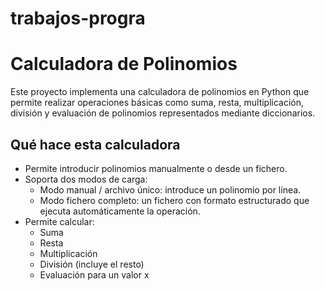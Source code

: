 # trabajos-progra
# Calculadora de Polinomios

Este proyecto implementa una calculadora de polinomios en Python que permite realizar operaciones básicas como suma, resta, multiplicación, división y evaluación de polinomios representados mediante diccionarios.

## Qué hace esta calculadora

- Permite introducir polinomios manualmente o desde un fichero.
- Soporta dos modos de carga:
  - Modo manual / archivo único: introduce un polinomio por línea.
  - Modo fichero completo: un fichero con formato estructurado que ejecuta automáticamente la operación.
- Permite calcular:
  - Suma
  - Resta
  - Multiplicación
  - División (incluye el resto)
  - Evaluación para un valor x